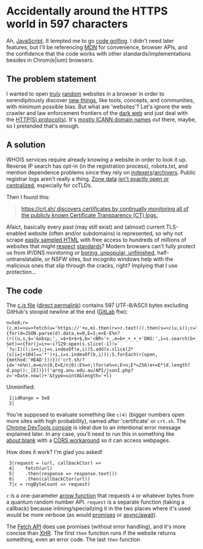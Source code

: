 # Accidentally around the HTTPS world in 597 characters

Ah, [JavaScript](https://www.ecma-international.org/ecma-262/6.0/). It tempted me to go [code golfing](https://en.wikipedia.org/wiki/Code_golf). I didn't need later features, but I'll be referencing [MDN](https://developer.mozilla.org/en-US/docs/Web/JavaScript/Reference/Operators/Operator_Precedence) for convenience, browser APIs, and the confidence that the code works with other standards/implementations besides in Chrom(e|ium) browsers.

## The problem statement

I wanted to open [truly](https://www.av8n.com/turbid/paper/turbid.htm#sec-def-random) [random](https://en.wikipedia.org/wiki/Hardware_random_number_generator#Physical_phenomena_with_random_properties) websites in a browser in order to serendipitously discover [new things](https://en.wikipedia.org/wiki/There_are_known_knowns), like tools, concepts, and communities, with minimum possible bias. But what are 'websites'? Let's ignore the web crawler and law enforcement frontiers of the [dark web](https://en.wikipedia.org/wiki/Dark_web) and just deal with the [HTTP(S) protocol(s)](https://en.wikipedia.org/wiki/World_Wide_Web#Function). It's [mostly ICANN domain names](https://en.wikipedia.org/wiki/Alternative_DNS_root) out there, maybe, so I pretended that's enough.

## A solution

WHOIS services require already knowing a website in order to look it up. Reverse IP search has opt-in (in the registration process), robots.txt, and mention dependence problems since they rely on [indexers](https://www.domcop.com/top-10-million-domains)/[archivers](https://archive.org/). Public registrar logs aren't really a thing. [Zone data](https://dnpedia.com/tlds/daily.php) [isn't exactly open or centralized](https://www.iana.org/domains/root/db), especially for ccTLDs.

Then I found this:

> [https://crt.sh/ discovers certificates by continually monitoring all of the publicly known Certificate Transparency (CT) logs.](https://www.comodo.com/news/press_releases/2015/06/comodo-launches-new-certificate-transparency-search-web-site.html)

Afaict, basically every past (may still exist) and (almost) current TLS-enabled website (often and/or subdomains) is represented, so why not scrape [easily sampled HTML](https://crt.sh/?id=200000000) with free access to hundreds of millions of websites that might [respect](https://doesmysiteneedhttps.com/) [standards](https://developers.google.com/web/fundamentals/security/encrypt-in-transit/why-https)? Modern browsers can't fully protect us from IP/DNS monitoring or [boring, unpopular, unfinished](http://tvtropes.org/pmwiki/pmwiki.php/Main/SturgeonsLaw), half-untranslatable, or NSFW sites, but incognito windows help with the malicious ones that slip through the cracks, right? Implying that I use protection...

## The code

The [c.js file](https://github.com/0joshuaolson1/deranged-discovery/blob/master/c.js) ([direct permalink](https://raw.githubusercontent.com/0joshuaolson1/deranged-discovery/28b8675eafe35f7bd2dfd6ea8ef1d4ebc9956d97/c.js)) contains 597 UTF-8/ASCII bytes excluding GitHub's stoopid newline at the end ([GitLab](https://about.gitlab.com/2016/05/11/git-repository-pricing/) ftw):
```
n=5e8;r=(c,m)=>u=>fetch(u='https://'+u,m).then(r=>r.text()).then(s=>c(u,s));c=l=>r((u,d,_)=>{for(d=JSON.parse(d).data,e=0,E=1;e<E-E%n?(r((u,s,$='&nbsp;',_=$+$+$+$,b='<BR>'+_,e=b+_+_+_+'DNS:',i=s.search(b+_+_+'X509v3'+$+'Subject'+$+'Alternative'+$+'Name:'+$+e),j,S=new Set)=>{for(j=i+=~i?129:open(s.slice(-1)!=`
`?u:I)();i==j;j=s.indexOf(e,i))S.add(s.slice(2*(s[i=j+104]=='*')+i,i=s.indexOf(b,i)));S.forEach(r(open,{method:'HEAD'}))})('crt.sh/?id='+e%n),e=e/n|0,E=E/n|0):E%=n;)for(e%=n;E<n;E*=256)e+=E*(d.length?d.pop():_[E])})('qrng.anu.edu.au/API/jsonI.php?z='+Date.now()+'&type=uint8&length='+l)
```
Unminified:
```
 1|idRange = 5e8
 2|
```

You're supposed to evaluate something like `c(4)` (bigger numbers open more sites with high probability), named after 'certificate' or `crt.sh`. The [Chrome DevTools console](https://developers.google.com/web/tools/chrome-devtools/shortcuts) is ideal due to an intentional error message explained later. In any case, you'll need to run this in something like [about:blank](about:blank) with a [CORS workaround](https://chrome.google.com/webstore/detail/cors/dboaklophljenpcjkbbibpkbpbobnbld) so it can access webpages.

How does it work? I'm glad you asked!
```
 3|request = (url, callbackCtor) =>
 4|    fetch(url)
 5|    .then(response => response.text())
 6|    .then(callbackCtor(url))
 7|c = rngByteCount => request(
```
`c` is a one-parameter [arrow function](https://developer.mozilla.org/en-US/docs/Web/JavaScript/Reference/Functions/Arrow_functions) that requests `4` or whatever bytes from a quantum random number API. `request` is a separate function (taking a callback) because inlining/specializing it in the two places where it's used would be more verbose (as would [promises](https://developer.mozilla.org/en-US/docs/Web/JavaScript/Guide/Using_promises) or [async/await](https://developer.mozilla.org/en-US/docs/Web/JavaScript/Reference/Statements/async_function)).

The [Fetch API](https://developer.mozilla.org/en-US/docs/Web/API/Fetch_API) does use promises (without error handling), and it's more concise than [XHR](https://developer.mozilla.org/en-US/docs/Web/API/XMLHttpRequest). The first `then` function runs if the website returns something, even an error code. The last `then` function 

